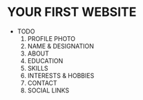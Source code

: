 # YOUR FIRST WEBSITE

- TODO
    1. PROFILE PHOTO
    2. NAME & DESIGNATION
    3. ABOUT
    4. EDUCATION
    5. SKILLS
    6. INTERESTS & HOBBIES
    7. CONTACT
    8. SOCIAL LINKS

